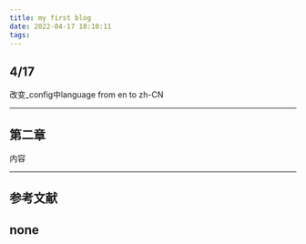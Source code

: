 ```yaml
---
title: my first blog
date: 2022-04-17 18:10:11
tags:
---
```



## 4/17

改变_config中language from en to zh-CN

---

## 第二章

内容

---

## 参考文献

none
---